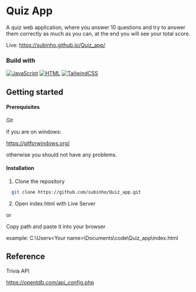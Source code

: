 # Quiz App

A quiz web application, where you answer 10 questions and try to answer them correctly as much as you can, at the end you will see your total score.

Live: https://subinho.github.io/Quiz_app/

### Build with

[![JavaScript](https://img.shields.io/badge/JavaScript-F7DF1E?logo=javascript&logoColor=000&link=https://developer.mozilla.org/en-US/docs/Web/JavaScript)](#)
[![HTML](https://img.shields.io/badge/HTML-%23E34F26.svg?logo=html5&logoColor=white&link=https://developer.mozilla.org/en-US/docs/Web/HTML)](#)
[![TailwindCSS](https://img.shields.io/badge/Tailwind%20CSS-%2338B2AC.svg?logo=tailwind-css&logoColor=white&link=https://tailwindcss.com/)](#)

## Getting started

#### Prerequisites

Git

If you are on windows:

https://gitforwindows.org/

otherwise you should not have any problems.

#### Installation

1. Clone the repository

```bash
  git clone https://github.com/subinho/Quiz_app.git
```

2. Open index.html with Live Server

or

Copy path and paste it into your browser

example: C:\Users\<Your name>\Documents\code\Quiz_app\index.html

## Reference

Trivia API

https://opentdb.com/api_config.php
